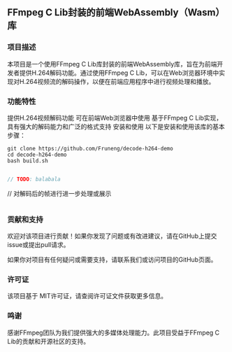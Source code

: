 ## FFmpeg C Lib封装的前端WebAssembly（Wasm）库

### 项目描述
本项目是一个使用FFmpeg C Lib库封装的前端WebAssembly库，旨在为前端开发者提供H.264解码功能。通过使用FFmpeg C Lib，可以在Web浏览器环境中实现对H.264视频流的解码操作，以便在前端应用程序中进行视频处理和播放。

### 功能特性
提供H.264视频解码功能
可在前端Web浏览器中使用
基于FFmpeg C Lib实现，具有强大的解码能力和广泛的格式支持
安装和使用
以下是安装和使用该库的基本步骤：

```
git clone https://github.com/Fruneng/decode-h264-demo
cd decode-h264-demo
bash build.sh
```

```javascript

// TODO: balabala
```

// 对解码后的帧进行进一步处理或展示
```javascript

```

### 贡献和支持
欢迎对该项目进行贡献！如果你发现了问题或有改进建议，请在GitHub上提交issue或提出pull请求。

如果你对项目有任何疑问或需要支持，请联系我们或访问项目的GitHub页面。

### 许可证
该项目基于 MIT许可证，请查阅许可证文件获取更多信息。

### 鸣谢
感谢FFmpeg团队为我们提供强大的多媒体处理能力。此项目受益于FFmpeg C Lib的贡献和开源社区的支持。
